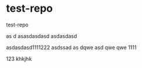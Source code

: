 # test-repo
test-repo


as
d
asasdasdasd
asdasdasd


asdasdasd1111222
asdssad as dqwe  asd qwe qwe 1111

123
khkjhk
